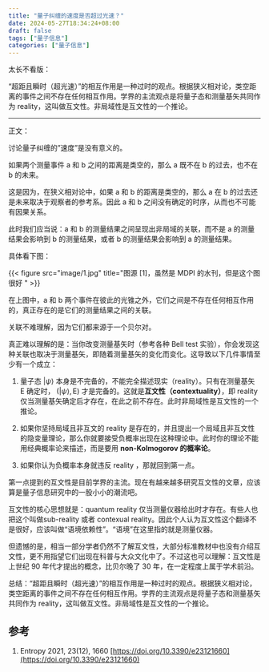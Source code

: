 ```yaml
---
title: "量子纠缠的速度是否超过光速？"
date: 2024-05-27T18:34:24+08:00
draft: false
tags: ["量子信息"]
categories: ["量子信息"]
---
```



太长不看版：

“超距且瞬时（超光速）”的相互作用是一种过时的观点。根据狭义相对论，类空距离的事件之间不存在任何相互作用。学界的主流观点是将量子态和测量基矢共同作为 reality，这叫做互文性。非局域性是互文性的一个推论。

---

正文：

讨论量子纠缠的”速度”是没有意义的。

如果两个测量事件 a 和 b 之间的距离是类空的，那么 a 既不在 b 的过去，也不在 b 的未来。

这是因为，在狭义相对论中，如果 a 和 b 的距离是类空的，那么 a 在 b 的过去还是未来取决于观察者的参考系。因此 a 和 b 之间没有确定的时序，从而也不可能有因果关系。

此时我们应当说：a 和 b 的测量结果之间呈现出非局域的关联，而不是 a 的测量结果会影响到 b 的测量结果，或者 b 的测量结果会影响到 a 的测量结果。

具体看下图：

{{< figure src="image/1.jpg" title="图源 [1]，虽然是 MDPI 的水刊，但是这个图很好  " >}}

  
在上图中，a 和 b 两个事件在彼此的光锥之外，它们之间是不存在任何相互作用的，真正存在的是它们的测量结果之间的关联。

关联不难理解，因为它们都来源于一个贝尔对。

真正难以理解的是：当你改变测量基矢时（参考各种 Bell test 实验），你会发现这种关联也取决于测量基矢，即随着测量基矢的变化而变化。这导致以下几件事情至少有一个成立：

1) 量子态 $|\psi\rangle$ 本身是不完备的，不能完全描述现实（reality）。只有在测量基矢 $\mathsf{E}$ 确定时， $(|\psi\rangle,\mathsf{E})$ 才是完备的。这就是**互文性（contextuality）**，即 reality 仅当测量基矢确定后才存在，在此之前不存在。此时非局域性是互文性的一个推论。

2) 如果你坚持局域且非互文的 reality 是存在的，并且提出一个局域且非互文性的隐变量理论，那么你就要接受负概率出现在这种理论中。此时你的理论不能用经典概率论来描述，而是要用 **non-Kolmogorov 的概率论**。

3) 如果你认为负概率本身就违反 reality ，那就回到第一点。

第一点提到的互文性是目前学界的主流。现在有越来越多研究互文性的文章，应该算是量子信息研究中的一股小小的潮流吧。

互文性的核心思想就是：quantum reality 仅当测量仪器给出时才存在。有些人也把这个叫做sub-reality 或者 contexual reality。因此个人认为互文性这个翻译不是很好，应该叫做“语境依赖性”。“语境”在这里指的就是测量仪器。

但遗憾的是，相当一部分学者仍然不了解互文性，大部分标准教材中也没有介绍互文性，更不用指望它们出现在科普与大众文化中了。不过这也可以理解：互文性是上世纪 90 年代才提出的概念，比贝尔晚了 30 年，在一定程度上属于学术前沿。

总结：“超距且瞬时（超光速）”的相互作用是一种过时的观点。根据狭义相对论，类空距离的事件之间不存在任何相互作用。学界的主流观点是将量子态和测量基矢共同作为 reality，这叫做互文性。非局域性是互文性的一个推论。

## 参考  
1. Entropy 2021, 23(12), 1660 [https://doi.org/10.3390/e23121660](https://doi.org/10.3390/e23121660)
